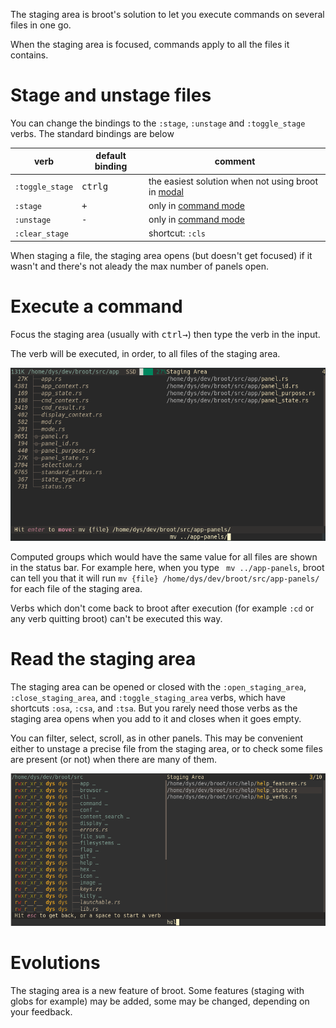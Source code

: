 
The staging area is broot's solution to let you execute commands on several files in one go.

When the staging area is focused, commands apply to all the files it contains.

# Stage and unstage files

You can change the bindings to the `:stage`, `:unstage` and `:toggle_stage` verbs.
The standard bindings are below

verb | default binding | comment
-|-|-
`:toggle_stage` | <kbd>ctrl</kbd><kbd>g</kbd> | the easiest solution when not using broot in [modal](../modal)
`:stage` | <kbd>+</kbd> | only in [command mode](../modal#usage)
`:unstage` | <kbd>-</kbd> | only in [command mode](../modal#usage)
`:clear_stage` |  | shortcut: `:cls`

When staging a file, the staging area opens (but doesn't get focused) if it wasn't and there's not aleady the max number of panels open.

# Execute a command

Focus the staging area (usually with <kbd>ctrl</kbd><kbd>→</kbd>) then type the verb in the input.

The verb will be executed, in order, to all files of the staging area.

![staging mv](img/20210424-staging-mv.png)

Computed groups which would have the same value for all files are shown in the status bar. For example here, when you type ` mv ../app-panels`, broot can tell you that it will run `mv {file} /home/dys/dev/broot/src/app-panels/` for each file of the staging area.

Verbs which don't come back to broot after execution (for example `:cd` or any verb quitting broot) can't be executed this way.

# Read the staging area

The staging area can be opened or closed with the `:open_staging_area`, `:close_staging_area`, and `:toggle_staging_area` verbs, which have shortcuts `:osa`, `:csa`, and `:tsa`.
But you rarely need those verbs as the staging area opens when you add to it and closes when it goes empty.

You can filter, select, scroll, as in other panels. This may be convenient either to unstage a precise file from the staging area, or to check some files are present (or not) when there are many of them.

![staging filter](img/20210425-staging-filter.png)

# Evolutions

The staging area is a new feature of broot. Some features (staging with globs for example) may be added, some may be changed, depending on your feedback.


